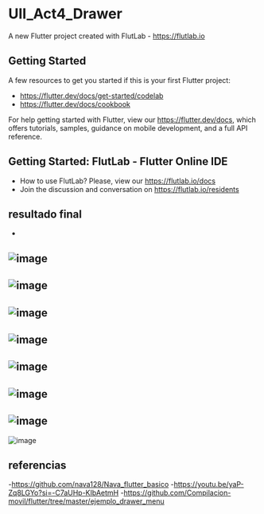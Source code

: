 # UII_Act4_Drawer

A new Flutter project created with FlutLab - https://flutlab.io

## Getting Started

A few resources to get you started if this is your first Flutter project:

- https://flutter.dev/docs/get-started/codelab
- https://flutter.dev/docs/cookbook

For help getting started with Flutter, view our
https://flutter.dev/docs, which offers tutorials,
samples, guidance on mobile development, and a full API reference.

## Getting Started: FlutLab - Flutter Online IDE

- How to use FlutLab? Please, view our https://flutlab.io/docs
- Join the discussion and conversation on https://flutlab.io/residents

## resultado final
-
![image](https://github.com/pvacarrasco/UII_Act4_Drawer/assets/143549258/9609ac9e-bd55-450d-9377-5a4a2858f763)
-
![image](https://github.com/pvacarrasco/UII_Act4_Drawer/assets/143549258/ce94a52e-0219-4bb7-bd32-b717a03fc684)
-
![image](https://github.com/pvacarrasco/UII_Act4_Drawer/assets/143549258/1f1ca529-db9a-42fb-b999-684c8471a0f0)
-
![image](https://github.com/pvacarrasco/UII_Act4_Drawer/assets/143549258/38cdc3bf-fec4-4634-8385-876fb9288094)
-
![image](https://github.com/pvacarrasco/UII_Act4_Drawer/assets/143549258/585a1146-c0ed-4d67-a76e-028f0b649132)
-
![image](https://github.com/pvacarrasco/UII_Act4_Drawer/assets/143549258/6aae38fb-8536-41f4-8c53-ba1bcd9eceeb)
-
![image](https://github.com/pvacarrasco/UII_Act4_Drawer/assets/143549258/93a8d098-3a42-451a-8e1e-226d440aae3f)
-
![image](https://github.com/pvacarrasco/UII_Act4_Drawer/assets/143549258/24ad8c11-b61b-4f62-bd0f-81abef345408)

## referencias 
-https://github.com/nava128/Nava_flutter_basico
-https://youtu.be/yaP-Zq8LGYo?si=-C7aUHp-KIbAetmH
-https://github.com/Compilacion-movil/flutter/tree/master/ejemplo_drawer_menu






